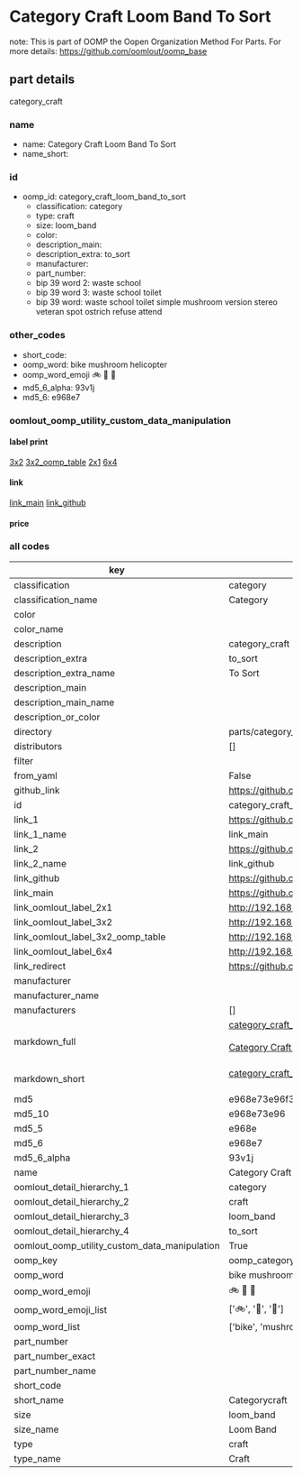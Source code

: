 # Category Craft Loom Band To Sort  

note: This is part of OOMP the Oopen Organization Method For Parts. For more details: https://github.com/oomlout/oomp_base

##  part details
  



category_craft



### name
* name: Category Craft Loom Band To Sort
* name_short: 
### id
* oomp_id: category_craft_loom_band_to_sort
  * classification: category
  * type: craft
  * size: loom_band
  * color: 
  * description_main: 
  * description_extra: to_sort
  * manufacturer: 
  * part_number: 
  * bip 39 word 2: waste school
  * bip 39 word 3: waste school toilet
  * bip 39 word: waste school toilet simple mushroom version stereo veteran spot ostrich refuse attend

### other_codes
* short_code: 
* oomp_word: bike mushroom helicopter
* oomp_word_emoji :bike: :mushroom: :helicopter:
* md5_6_alpha: 93v1j
* md5_6: e968e7






### oomlout_oomp_utility_custom_data_manipulation
#### label print
[3x2](http://192.168.1.245:1112/?label=oomp%2093v1j)
[3x2_oomp_table](http://192.168.1.108:1112/?label=oomp%2093v1j)
[2x1](http://192.168.1.242:1112/?label=oomp%2093v1j)
[6x4](http://192.168.1.55:1112/?label=oomp%2093v1j)    

#### link

[link_main](https://github.com/oomlout/oomlout_oomp_version_1_messy/tree/main/parts/category_craft_loom_band_to_sort) [link_github](https://github.com/oomlout/oomlout_oomp_version_1_messy/tree/main/parts/category_craft_loom_band_to_sort)                             

#### price







### all codes 
| key | value |  
| --- | --- |  
| classification | category |  
| classification_name | Category |  
| color |  |  
| color_name |  |  
| description | category_craft |  
| description_extra | to_sort |  
| description_extra_name | To Sort |  
| description_main |  |  
| description_main_name |  |  
| description_or_color |   |  
| directory | parts/category_craft_loom_band_to_sort |  
| distributors | [] |  
| filter |  |  
| from_yaml | False |  
| github_link | https://github.com/oomlout/oomlout_oomp_part_src/tree/main/parts/category_craft_loom_band_to_sort |  
| id | category_craft_loom_band_to_sort |  
| link_1 | https://github.com/oomlout/oomlout_oomp_version_1_messy/tree/main/parts/category_craft_loom_band_to_sort |  
| link_1_name | link_main |  
| link_2 | https://github.com/oomlout/oomlout_oomp_version_1_messy/tree/main/parts/category_craft_loom_band_to_sort |  
| link_2_name | link_github |  
| link_github | https://github.com/oomlout/oomlout_oomp_version_1_messy/tree/main/parts/category_craft_loom_band_to_sort |  
| link_main | https://github.com/oomlout/oomlout_oomp_version_1_messy/tree/main/parts/category_craft_loom_band_to_sort |  
| link_oomlout_label_2x1 | http://192.168.1.242:1112/?label=oomp%2093v1j |  
| link_oomlout_label_3x2 | http://192.168.1.245:1112/?label=oomp%2093v1j |  
| link_oomlout_label_3x2_oomp_table | http://192.168.1.108:1112/?label=oomp%2093v1j |  
| link_oomlout_label_6x4 | http://192.168.1.55:1112/?label=oomp%2093v1j |  
| link_redirect | https://github.com/oomlout/oomlout_oomp_version_1_messy/tree/main/parts/category_craft_loom_band_to_sort |  
| manufacturer |  |  
| manufacturer_name |  |  
| manufacturers | [] |  
| markdown_full | [category_craft_loom_band_to_sort](none)<br>[](none)<br>[Category Craft Loom Band To Sort](none)<br><br> |  
| markdown_short | [category_craft_loom_band_to_sort](none)<br><br> |  
| md5 | e968e73e96f33ab3cb48ec91c7b037bd |  
| md5_10 | e968e73e96 |  
| md5_5 | e968e |  
| md5_6 | e968e7 |  
| md5_6_alpha | 93v1j |  
| name | Category Craft Loom Band To Sort |  
| oomlout_detail_hierarchy_1 | category |  
| oomlout_detail_hierarchy_2 | craft |  
| oomlout_detail_hierarchy_3 | loom_band |  
| oomlout_detail_hierarchy_4 | to_sort |  
| oomlout_oomp_utility_custom_data_manipulation | True |  
| oomp_key | oomp_category_craft_loom_band_to_sort |  
| oomp_word | bike mushroom helicopter |  
| oomp_word_emoji | :bike: :mushroom: :helicopter: |  
| oomp_word_emoji_list | [':bike:', ':mushroom:', ':helicopter:'] |  
| oomp_word_list | ['bike', 'mushroom', 'helicopter'] |  
| part_number |  |  
| part_number_exact |  |  
| part_number_name |  |  
| short_code |  |  
| short_name | Categorycraft |  
| size | loom_band |  
| size_name | Loom Band |  
| type | craft |  
| type_name | Craft |  
